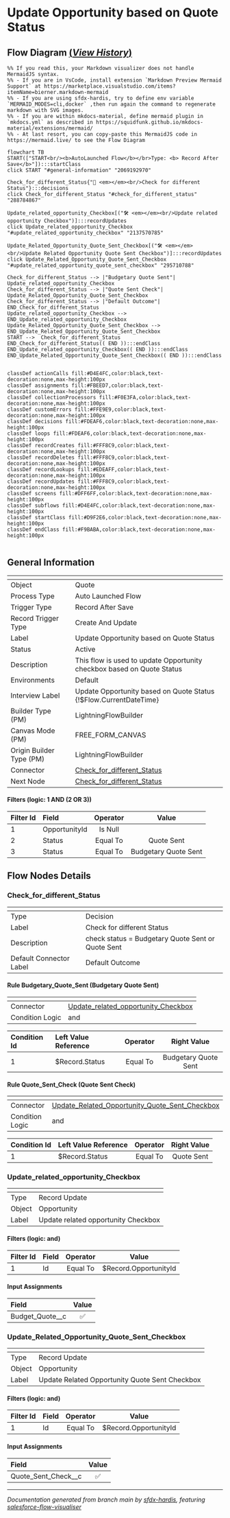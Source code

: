 # Update Opportunity based on Quote Status

## Flow Diagram [(_View History_)](Update_Opportunity_based_on_Quote_Status-history.md)

```mermaid
%% If you read this, your Markdown visualizer does not handle MermaidJS syntax.
%% - If you are in VsCode, install extension `Markdown Preview Mermaid Support` at https://marketplace.visualstudio.com/items?itemName=bierner.markdown-mermaid
%% - If you are using sfdx-hardis, try to define env variable `MERMAID_MODES=cli,docker` ,then run again the command to regenerate markdown with SVG images.
%% - If you are within mkdocs-material, define mermaid plugin in `mkdocs.yml` as described in https://squidfunk.github.io/mkdocs-material/extensions/mermaid/
%% - At last resort, you can copy-paste this MermaidJS code in https://mermaid.live/ to see the Flow Diagram

flowchart TB
START(["START<br/><b>AutoLaunched Flow</b></br>Type: <b> Record After Save</b>"]):::startClass
click START "#general-information" "2069192970"

Check_for_different_Status{"🔀 <em></em><br/>Check for different Status"}:::decisions
click Check_for_different_Status "#check_for_different_status" "288784867"

Update_related_opportunity_Checkbox[("🛠️ <em></em><br/>Update related opportunity Checkbox")]:::recordUpdates
click Update_related_opportunity_Checkbox "#update_related_opportunity_checkbox" "2137570785"

Update_Related_Opportunity_Quote_Sent_Checkbox[("🛠️ <em></em><br/>Update Related Opportunity Quote Sent Checkbox")]:::recordUpdates
click Update_Related_Opportunity_Quote_Sent_Checkbox "#update_related_opportunity_quote_sent_checkbox" "295710788"

Check_for_different_Status --> |"Budgetary Quote Sent"| Update_related_opportunity_Checkbox
Check_for_different_Status --> |"Quote Sent Check"| Update_Related_Opportunity_Quote_Sent_Checkbox
Check_for_different_Status --> |"Default Outcome"| END_Check_for_different_Status
Update_related_opportunity_Checkbox --> END_Update_related_opportunity_Checkbox
Update_Related_Opportunity_Quote_Sent_Checkbox --> END_Update_Related_Opportunity_Quote_Sent_Checkbox
START -->  Check_for_different_Status
END_Check_for_different_Status(( END )):::endClass
END_Update_related_opportunity_Checkbox(( END )):::endClass
END_Update_Related_Opportunity_Quote_Sent_Checkbox(( END )):::endClass


classDef actionCalls fill:#D4E4FC,color:black,text-decoration:none,max-height:100px
classDef assignments fill:#FBEED7,color:black,text-decoration:none,max-height:100px
classDef collectionProcessors fill:#F0E3FA,color:black,text-decoration:none,max-height:100px
classDef customErrors fill:#FFE9E9,color:black,text-decoration:none,max-height:100px
classDef decisions fill:#FDEAF6,color:black,text-decoration:none,max-height:100px
classDef loops fill:#FDEAF6,color:black,text-decoration:none,max-height:100px
classDef recordCreates fill:#FFF8C9,color:black,text-decoration:none,max-height:100px
classDef recordDeletes fill:#FFF8C9,color:black,text-decoration:none,max-height:100px
classDef recordLookups fill:#EDEAFF,color:black,text-decoration:none,max-height:100px
classDef recordUpdates fill:#FFF8C9,color:black,text-decoration:none,max-height:100px
classDef screens fill:#DFF6FF,color:black,text-decoration:none,max-height:100px
classDef subflows fill:#D4E4FC,color:black,text-decoration:none,max-height:100px
classDef startClass fill:#D9F2E6,color:black,text-decoration:none,max-height:100px
classDef endClass fill:#F9BABA,color:black,text-decoration:none,max-height:100px


```

<!-- Flow description -->

## General Information

|<!-- -->|<!-- -->|
|:---|:---|
|Object|Quote|
|Process Type| Auto Launched Flow|
|Trigger Type| Record After Save|
|Record Trigger Type| Create And Update|
|Label|Update Opportunity based on Quote Status|
|Status|Active|
|Description|This flow is used to update Opportunity checkbox based on Quote Status|
|Environments|Default|
|Interview Label|Update Opportunity based on Quote Status {!$Flow.CurrentDateTime}|
| Builder Type (PM)|LightningFlowBuilder|
| Canvas Mode (PM)|FREE_FORM_CANVAS|
| Origin Builder Type (PM)|LightningFlowBuilder|
|Connector|[Check_for_different_Status](#check_for_different_status)|
|Next Node|[Check_for_different_Status](#check_for_different_status)|


#### Filters (logic: **1 AND (2 OR 3)**)

|Filter Id|Field|Operator|Value|
|:-- |:-- |:--:|:--: |
|1|OpportunityId| Is Null|<!-- -->|
|2|Status| Equal To|Quote Sent|
|3|Status| Equal To|Budgetary Quote Sent|


## Flow Nodes Details

### Check_for_different_Status

|<!-- -->|<!-- -->|
|:---|:---|
|Type|Decision|
|Label|Check for different Status|
|Description|check status = Budgetary Quote Sent or Quote Sent|
|Default Connector Label|Default Outcome|


#### Rule Budgetary_Quote_Sent (Budgetary Quote Sent)

|<!-- -->|<!-- -->|
|:---|:---|
|Connector|[Update_related_opportunity_Checkbox](#update_related_opportunity_checkbox)|
|Condition Logic|and|




|Condition Id|Left Value Reference|Operator|Right Value|
|:-- |:-- |:--:|:--: |
|1|$Record.Status| Equal To|Budgetary Quote Sent|




#### Rule Quote_Sent_Check (Quote Sent Check)

|<!-- -->|<!-- -->|
|:---|:---|
|Connector|[Update_Related_Opportunity_Quote_Sent_Checkbox](#update_related_opportunity_quote_sent_checkbox)|
|Condition Logic|and|




|Condition Id|Left Value Reference|Operator|Right Value|
|:-- |:-- |:--:|:--: |
|1|$Record.Status| Equal To|Quote Sent|




### Update_related_opportunity_Checkbox

|<!-- -->|<!-- -->|
|:---|:---|
|Type|Record Update|
|Object|Opportunity|
|Label|Update related opportunity Checkbox|


#### Filters (logic: **and**)

|Filter Id|Field|Operator|Value|
|:-- |:-- |:--:|:--: |
|1|Id| Equal To|$Record.OpportunityId|




#### Input Assignments

|Field|Value|
|:-- |:--: |
|Budget_Quote__c|✅|




### Update_Related_Opportunity_Quote_Sent_Checkbox

|<!-- -->|<!-- -->|
|:---|:---|
|Type|Record Update|
|Object|Opportunity|
|Label|Update Related Opportunity Quote Sent Checkbox|


#### Filters (logic: **and**)

|Filter Id|Field|Operator|Value|
|:-- |:-- |:--:|:--: |
|1|Id| Equal To|$Record.OpportunityId|




#### Input Assignments

|Field|Value|
|:-- |:--: |
|Quote_Sent_Check__c|✅|








___

_Documentation generated from branch main by [sfdx-hardis](https://sfdx-hardis.cloudity.com), featuring [salesforce-flow-visualiser](https://github.com/toddhalfpenny/salesforce-flow-visualiser)_